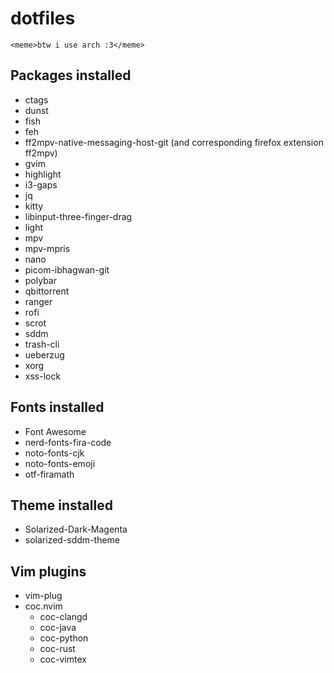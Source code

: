 # dotfiles
`<meme>btw i use arch :3</meme>`

## Packages installed
- ctags
- dunst
- fish
- feh
- ff2mpv-native-messaging-host-git (and corresponding firefox extension ff2mpv)
- gvim
- highlight
- i3-gaps
- jq
- kitty
- libinput-three-finger-drag
- light
- mpv
- mpv-mpris
- nano
- picom-ibhagwan-git
- polybar
- qbittorrent
- ranger
- rofi
- scrot
- sddm
- trash-cli
- ueberzug
- xorg
- xss-lock

## Fonts installed
- Font Awesome
- nerd-fonts-fira-code
- noto-fonts-cjk
- noto-fonts-emoji
- otf-firamath

## Theme installed
- Solarized-Dark-Magenta
- solarized-sddm-theme

## Vim plugins
- vim-plug
- coc.nvim
	- coc-clangd
	- coc-java
	- coc-python
	- coc-rust
	- coc-vimtex
